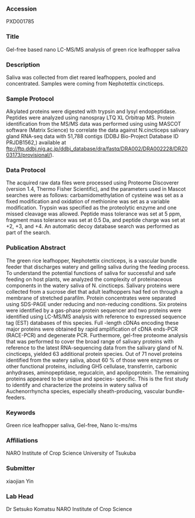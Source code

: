 ### Accession
PXD001785

### Title
Gel-free based nano LC-MS/MS analysis of green rice leafhopper saliva

### Description
Saliva was collected from diet reared leafhoppers, pooled and concentrated. Samples were coming from Nephotettix cincticeps.

### Sample Protocol
Alkylated proteins were digested with trypsin and lysyl endopeptidase. Peptides were analyzed using nanospray LTQ XL Orbitrap MS. Protein identification from the MS/MS data was performed using using MASCOT software (Matrix Science) to correlate the data against N.cincticeps salivary gland RNA-seq data with 51,788 contigs (DDBJ Bio-Project Database ID PRJDB1562,) available at ftp://ftp.ddbj.nig.ac.jp/ddbj_database/dra/fastq/DRA002/DRA002228/DRZ003173/provisional/).

### Data Protocol
The acquired raw data files were processed using Proteome Discoverer (version 1.4, Thermo Fisher Scientific), and the parameters used in Mascot searches were  as follows: carbamidomethylation of cysteine was set as a fixed modification and oxidation of methionine was set as a variable modification. Trypsin was  specified as the proteolytic enzyme and one missed cleavage was allowed. Peptide mass tolerance was set at 5 ppm, fragment mass tolerance was set at 0.5 Da,  and peptide charge was set at +2, +3, and +4. An automatic decoy database search was performed as part of the search.

### Publication Abstract
The green rice leafhopper, Nephotettix cincticeps, is a vascular bundle feeder that discharges watery and gelling saliva during the feeding process. To understand the potential functions of saliva for successful and safe feeding on host plants, we analyzed the complexity of proteinaceous components in the watery saliva of N. cincticeps. Salivary proteins were collected from a sucrose diet that adult leafhoppers had fed on through a membrane of stretched parafilm. Protein concentrates were separated using SDS-PAGE under reducing and non-reducing conditions. Six proteins were identified by a gas-phase protein sequencer and two proteins were identified using LC-MS/MS analysis with reference to expressed sequence tag (EST) databases of this species. Full -length cDNAs encoding these major proteins were obtained by rapid amplification of cDNA ends-PCR (RACE-PCR) and degenerate PCR. Furthermore, gel-free proteome analysis that was performed to cover the broad range of salivary proteins with reference to the latest RNA-sequencing data from the salivary gland of N. cincticeps, yielded 63 additional protein species. Out of 71 novel proteins identified from the watery saliva, about 60 % of those were enzymes or other functional proteins, including GH5 cellulase, transferrin, carbonic anhydrases, aminopeptidase, regucalcin, and apolipoprotein. The remaining proteins appeared to be unique and species- specific. This is the first study to identify and characterize the proteins in watery saliva of Auchenorrhyncha species, especially sheath-producing, vascular bundle-feeders.

### Keywords
Green rice leafhopper saliva, Gel-free, Nano lc-ms/ms

### Affiliations
NARO Institute of Crop Science
University of Tsukuba

### Submitter
xiaojian Yin

### Lab Head
Dr Setsuko Komatsu
NARO Institute of Crop Science


